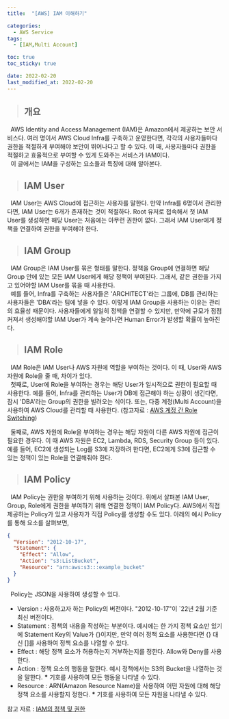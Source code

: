 ```yaml
---
title:  "[AWS] IAM 이해하기"

categories:
  - AWS Service
tags:
  - [IAM,Multi Account]

toc: true
toc_sticky: true

date: 2022-02-20
last_modified_at: 2022-02-20
---
```


> ## 개요

&nbsp; AWS Identity and Access Management (IAM)은 Amazon에서 제공하는 보안 서비스다. 여러 명이서 AWS Cloud Infra를 구축하고 운영한다면, 각각의 사용자들마다 권한을 적절하게 부여해야 보안이 뛰어나다고 할 수 있다. 이 때, 사용자들마다 권한을 적절하고 효율적으로 부여할 수 있게 도와주는 서비스가 IAM이다. <br>
&nbsp; 이 글에서는 IAM을 구성하는 요소들과 특징에 대해 알아본다.

> ## IAM User

&nbsp; IAM User는 AWS Cloud에 접근하는 사용자를 말한다. 만약 Infra를 6명이서 관리한다면, IAM User는 6개가 존재하는 것이 적절하다. 
Root 유저로 접속해서 첫 IAM User를 생성하면 해당 User는 처음에는 아무런 권한이 없다. 그래서 IAM User에게 정책을 연결하여 권한을 부여해야 한다.

> ## IAM Group

&nbsp; IAM Group은 IAM User를 묶은 형태를 말한다. 정책을 Group에 연결하면 해당 Group 안에 있는 모든 IAM User에게 해당 정책이 부여된다. 그래서, 같은 권한을 가지고 있어야할 IAM User를 묶을 때 사용한다. <br>
&nbsp; 예를 들어, Infra를 구축하는 사용자들은 'ARCHITECT'라는 그룹에, DB를 관리하는 사용자들은 'DBA'라는 팀에 넣을 수 있다. 이렇게 IAM Group을 사용하는 이유는 관리의 효율성 때문이다. 사용자들에게 일일히 정책을 연결할 수 있지만, 만약에 규모가 점점 커져서 생성해야할 IAM User가 계속 늘어나면 Human Error가 발생할 확률이 높아진다.

> ## IAM Role

&nbsp; IAM Role은 IAM User나 AWS 자원에 역할을 부여하는 것이다. 이 때, User와 AWS 자원에 Role을 줄 때, 차이가 있다. <br>
&nbsp; 첫째로, User에 Role을 부여하는 경우는 해당 User가 일시적으로 권한이 필요할 때 사용한다. 예를 들어, Infra를 관리하는 User가 DB에 접근해야 하는 상황이 생긴다면, 잠시 'DBA'라는 Group의 권한을 빌려오는 식이다. 또는, 다중 계정(Multi Account)을 사용하여 AWS Cloud를 관리할 때 사용한다. 
(참고자료 : [AWS 계정 간 Role Switching](https://docs.aws.amazon.com/ko_kr/IAM/latest/UserGuide/tutorial_cross-account-with-roles.html)) <br>

&nbsp; 둘째로, AWS 자원에 Role을 부여하는 경우는 해당 자원이 다른 AWS 자원에 접근이 필요한 경우다. 이 때 AWS 자원은 EC2, Lambda, RDS, Security Group 등이 있다. 예를 들어, EC2에 생성되는 Log를 S3에 저장하려 한다면, EC2에게 S3에 접근할 수 있는 정책이 있는 Role을 연결해줘야 한다.

> ## IAM Policy

&nbsp; IAM Policy는 권한을 부여하기 위해 사용하는 것이다. 위에서 살펴본 IAM User, Group, Role에게 권한을 부여하기 위해 연결한 정책이 IAM Policy다. AWS에서 직접 제공하는 Policy가 있고 사용자가 직접 Policy를 생성할 수도 있다. 아래의 예시 Policy를 통해 요소를 살펴보면,

```json
{
  "Version": "2012-10-17",
  "Statement": {
    "Effect": "Allow",
    "Action": "s3:ListBucket",
    "Resource": "arn:aws:s3:::example_bucket"
  }
}
```

&nbsp; Policy는 JSON을 사용하여 생성할 수 있다.
- Version : 사용하고자 하는 Policy의 버전이다. "2012-10-17"이 `22년 2월 기준 최신 버전이다.
- Statement : 정책의 내용을 작성하는 부분이다. 예시에는 한 가지 정책 요소만 있기에 Statement Key의 Value가 {}이지만, 만약 여러 정책 요소를 사용한다면 {} 대신 []를 사용하여 정책 요소를 나열할 수 있다.
- Effect : 해당 정책 요소가 허용하는지 거부하는지를 정한다. Allow와 Deny를 사용한다.
- Action : 정책 요소의 행동을 말한다. 예시 정책에서는 S3의 Bucket을 나열하는 것을 말한다. <b>*</b> 기호를 사용하여 모든 행동을 나타낼 수 있다.
- Resource : ARN(Amazon Resource Name)을 사용하여 어떤 자원에 대해 해당 정책 요소를 사용할지 정한다. <b>*</b> 기호를 사용하여 모든 자원을 나타낼 수 있다.


참고 자료 : [IAM의 정책 및 권한](https://docs.aws.amazon.com/ko_kr/ko_kr/IAM/latest/UserGuide/access_policies.html)